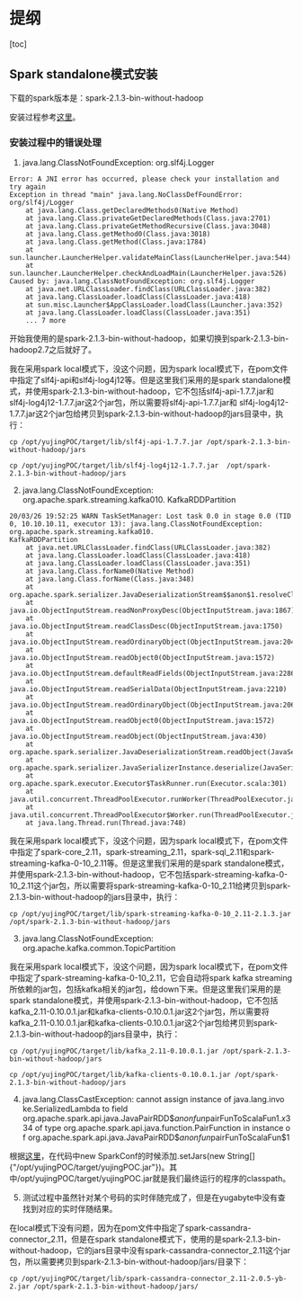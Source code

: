 # 提纲
[toc]

## Spark standalone模式安装
下载的spark版本是：spark-2.1.3-bin-without-hadoop

安装过程参考[这里](http://spark.apache.org/docs/2.1.3/spark-standalone.html)。

### 安装过程中的错误处理
1. java.lang.ClassNotFoundException: org.slf4j.Logger
```
Error: A JNI error has occurred, please check your installation and try again
Exception in thread "main" java.lang.NoClassDefFoundError: org/slf4j/Logger
	at java.lang.Class.getDeclaredMethods0(Native Method)
	at java.lang.Class.privateGetDeclaredMethods(Class.java:2701)
	at java.lang.Class.privateGetMethodRecursive(Class.java:3048)
	at java.lang.Class.getMethod0(Class.java:3018)
	at java.lang.Class.getMethod(Class.java:1784)
	at sun.launcher.LauncherHelper.validateMainClass(LauncherHelper.java:544)
	at sun.launcher.LauncherHelper.checkAndLoadMain(LauncherHelper.java:526)
Caused by: java.lang.ClassNotFoundException: org.slf4j.Logger
	at java.net.URLClassLoader.findClass(URLClassLoader.java:382)
	at java.lang.ClassLoader.loadClass(ClassLoader.java:418)
	at sun.misc.Launcher$AppClassLoader.loadClass(Launcher.java:352)
	at java.lang.ClassLoader.loadClass(ClassLoader.java:351)
	... 7 more
```

开始我使用的是spark-2.1.3-bin-without-hadoop，如果切换到spark-2.1.3-bin-hadoop2.7之后就好了。

我在采用spark local模式下，没这个问题，因为spark local模式下，在pom文件中指定了slf4j-api和slf4j-log4j12等。但是这里我们采用的是spark standalone模式，并使用spark-2.1.3-bin-without-hadoop，它不包括slf4j-api-1.7.7.jar和 slf4j-log4j12-1.7.7.jar这2个jar包，所以需要将slf4j-api-1.7.7.jar和 slf4j-log4j12-1.7.7.jar这2个jar包给拷贝到spark-2.1.3-bin-without-hadoop的jars目录中，执行：
```
cp /opt/yujingPOC/target/lib/slf4j-api-1.7.7.jar /opt/spark-2.1.3-bin-without-hadoop/jars

cp /opt/yujingPOC/target/lib/slf4j-log4j12-1.7.7.jar  /opt/spark-2.1.3-bin-without-hadoop/jars
```

2. java.lang.ClassNotFoundException: org.apache.spark.streaming.kafka010.
KafkaRDDPartition
```
20/03/26 19:52:25 WARN TaskSetManager: Lost task 0.0 in stage 0.0 (TID 0, 10.10.10.11, executor 13): java.lang.ClassNotFoundException: org.apache.spark.streaming.kafka010.
KafkaRDDPartition
	at java.net.URLClassLoader.findClass(URLClassLoader.java:382)
	at java.lang.ClassLoader.loadClass(ClassLoader.java:418)
	at java.lang.ClassLoader.loadClass(ClassLoader.java:351)
	at java.lang.Class.forName0(Native Method)
	at java.lang.Class.forName(Class.java:348)
	at org.apache.spark.serializer.JavaDeserializationStream$$anon$1.resolveClass(JavaSerializer.scala:67)
	at java.io.ObjectInputStream.readNonProxyDesc(ObjectInputStream.java:1867)
	at java.io.ObjectInputStream.readClassDesc(ObjectInputStream.java:1750)
	at java.io.ObjectInputStream.readOrdinaryObject(ObjectInputStream.java:2041)
	at java.io.ObjectInputStream.readObject0(ObjectInputStream.java:1572)
	at java.io.ObjectInputStream.defaultReadFields(ObjectInputStream.java:2286)
	at java.io.ObjectInputStream.readSerialData(ObjectInputStream.java:2210)
	at java.io.ObjectInputStream.readOrdinaryObject(ObjectInputStream.java:2068)
	at java.io.ObjectInputStream.readObject0(ObjectInputStream.java:1572)
	at java.io.ObjectInputStream.readObject(ObjectInputStream.java:430)
	at org.apache.spark.serializer.JavaDeserializationStream.readObject(JavaSerializer.scala:75)
	at org.apache.spark.serializer.JavaSerializerInstance.deserialize(JavaSerializer.scala:114)
	at org.apache.spark.executor.Executor$TaskRunner.run(Executor.scala:301)
	at java.util.concurrent.ThreadPoolExecutor.runWorker(ThreadPoolExecutor.java:1149)
	at java.util.concurrent.ThreadPoolExecutor$Worker.run(ThreadPoolExecutor.java:624)
	at java.lang.Thread.run(Thread.java:748)
```

我在采用spark local模式下，没这个问题，因为spark local模式下，在pom文件中指定了spark-core_2.11，spark-streaming_2.11，spark-sql_2.11和spark-streaming-kafka-0-10_2.11等。但是这里我们采用的是spark standalone模式，并使用spark-2.1.3-bin-without-hadoop，它不包括spark-streaming-kafka-0-10_2.11这个jar包，所以需要将spark-streaming-kafka-0-10_2.11给拷贝到spark-2.1.3-bin-without-hadoop的jars目录中，执行：
```
cp /opt/yujingPOC/target/lib/spark-streaming-kafka-0-10_2.11-2.1.3.jar /opt/spark-2.1.3-bin-without-hadoop/jars
```

3. java.lang.ClassNotFoundException: org.apache.kafka.common.TopicPartition

我在采用spark local模式下，没这个问题，因为spark local模式下，在pom文件中指定了spark-streaming-kafka-0-10_2.11，它会自动将spark kafka streaming所依赖的jar包，包括kafka相关的jar包，给down下来。但是这里我们采用的是spark standalone模式，并使用spark-2.1.3-bin-without-hadoop，它不包括kafka_2.11-0.10.0.1.jar和kafka-clients-0.10.0.1.jar这2个jar包，所以需要将kafka_2.11-0.10.0.1.jar和kafka-clients-0.10.0.1.jar这2个jar包给拷贝到spark-2.1.3-bin-without-hadoop的jars目录中，执行：
```
cp /opt/yujingPOC/target/lib/kafka_2.11-0.10.0.1.jar /opt/spark-2.1.3-bin-without-hadoop/jars

cp /opt/yujingPOC/target/lib/kafka-clients-0.10.0.1.jar /opt/spark-2.1.3-bin-without-hadoop/jars
```

4. java.lang.ClassCastException: cannot assign instance of java.lang.invo
ke.SerializedLambda to field org.apache.spark.api.java.JavaPairRDD$$anonfun$pairFunToScalaFun$1.x$334 of type org.apache.spark.api.java.function.PairFunction in instance o
f org.apache.spark.api.java.JavaPairRDD$$anonfun$pairFunToScalaFun$1

根据[这里](https://blog.csdn.net/hotdust/article/details/61671448)，在代码中new SparkConf的时候添加.setJars(new String[]{"/opt/yujingPOC/target/yujingPOC.jar"})。其中/opt/yujingPOC/target/yujingPOC.jar就是我们最终运行的程序的classpath。

5. 测试过程中虽然针对某个号码的实时伴随完成了，但是在yugabyte中没有查找到对应的实时伴随结果。

在local模式下没有问题，因为在pom文件中指定了spark-cassandra-connector_2.11，但是在spark standalone模式下，使用的是spark-2.1.3-bin-without-hadoop，它的jars目录中没有spark-cassandra-connector_2.11这个jar包，所以需要拷贝到spark-2.1.3-bin-without-hadoop/jars/目录下：
```
cp /opt/yujingPOC/target/lib/spark-cassandra-connector_2.11-2.0.5-yb-2.jar /opt/spark-2.1.3-bin-without-hadoop/jars/
```










